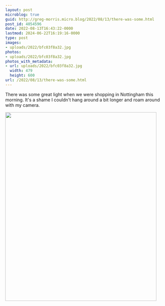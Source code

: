 ```yaml
---
layout: post
microblog: true
guid: http://greg-morris.micro.blog/2022/08/13/there-was-some.html
post_id: 4054596
date: 2022-08-13T16:43:22-0000
lastmod: 2024-06-22T16:19:16-0000
type: post
images:
- uploads/2022/bfc03f8a32.jpg
photos:
- uploads/2022/bfc03f8a32.jpg
photos_with_metadata:
- url: uploads/2022/bfc03f8a32.jpg
  width: 479
  height: 600
url: /2022/08/13/there-was-some.html
---
```

There was some great light when we were shopping in Nottingham this morning. It's a shame I couldn't hang around a bit longer and roam around with my camera. 

<img src="uploads/2022/bfc03f8a32.jpg" width="479" height="600" alt="" />

